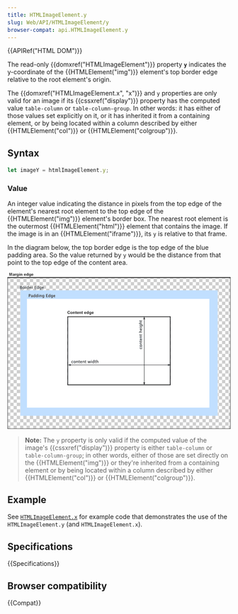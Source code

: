 ```yaml
---
title: HTMLImageElement.y
slug: Web/API/HTMLImageElement/y
browser-compat: api.HTMLImageElement.y
---
```

{{APIRef("HTML DOM")}}

The read-only {{domxref("HTMLImageElement")}} property
**`y`** indicates the y-coordinate of the
{{HTMLElement("img")}} element's top border edge relative to the root element's
origin.

The {{domxref("HTMLImageElement.x", "x")}} and `y` properties are only valid
for an image if its {{cssxref("display")}} property has the computed value
`table-column` or `table-column-group`. In other words: it has
either of those values set explicitly on it, or it has inherited it from a containing
element, or by being located within a column described by either
{{HTMLElement("col")}} or {{HTMLElement("colgroup")}}.

## Syntax

```js
let imageY = htmlImageElement.y;
```

### Value

An integer value indicating the distance in pixels from the top edge of the element's
nearest root element to the top edge of the {{HTMLElement("img")}} element's border
box. The nearest root element is the outermost {{HTMLElement("html")}} element that
contains the image. If the image is in an {{HTMLElement("iframe")}}, its
`y` is relative to that frame.

In the diagram below, the top border edge is the top edge of the blue padding area. So
the value returned by `y` would be the distance from that point to the top
edge of the content area.

![Diagram showing the relationships between the various boxes associated with an element](boxmodel-3.png)

> **Note:** The `y` property is only valid if the computed
> value of the image's {{cssxref("display")}} property is either
> `table-column` or `table-column-group`; in other words,
> either of those are set directly on the {{HTMLElement("img")}} or they're
> inherited from a containing element or by being located within a column described
> by either {{HTMLElement("col")}} or {{HTMLElement("colgroup")}}.

## Example

See [`HTMLImageElement.x`](/en-US/docs/Web/API/HTMLImageElement/x#example) for example code that demonstrates the use of the `HTMLImageElement.y` (and `HTMLImageElement.x`).

## Specifications

{{Specifications}}

## Browser compatibility

{{Compat}}
